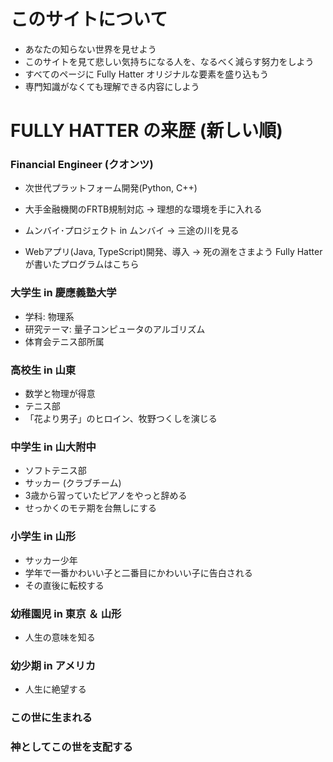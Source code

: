 # このサイトについて

- あなたの知らない世界を見せよう
- このサイトを見て悲しい気持ちになる人を、なるべく減らす努力をしよう
- すべてのページに Fully Hatter オリジナルな要素を盛り込もう
- 専門知識がなくても理解できる内容にしよう



# FULLY HATTER の来歴 (新しい順)

### Financial Engineer (クオンツ)
- 次世代プラットフォーム開発(Python, C++)
- 大手金融機関のFRTB規制対応
→ 理想的な環境を手に入れる

- ムンバイ･プロジェクト in ムンバイ
→ 三途の川を見る

- Webアプリ(Java, TypeScript)開発、導入
→ 死の淵をさまよう
Fully Hatter が書いたプログラムはこちら

### 大学生 in 慶應義塾大学
- 学科: 物理系
- 研究テーマ: 量子コンピュータのアルゴリズム
- 体育会テニス部所属

### 高校生 in 山東
- 数学と物理が得意
- テニス部
- 「花より男子」のヒロイン、牧野つくしを演じる

### 中学生 in 山大附中
- ソフトテニス部
- サッカー (クラブチーム)
- 3歳から習っていたピアノをやっと辞める
- せっかくのモテ期を台無しにする

### 小学生 in 山形
- サッカー少年
- 学年で一番かわいい子と二番目にかわいい子に告白される
- その直後に転校する

### 幼稚園児 in 東京 ＆ 山形
- 人生の意味を知る

### 幼少期 in アメリカ
- 人生に絶望する

### この世に生まれる

### 神としてこの世を支配する
